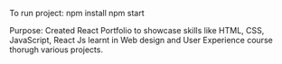To run project:
npm install
npm start

Purpose: Created React Portfolio to showcase skills like HTML, CSS, JavaScript, React Js learnt in Web design and User Experience course thorugh various projects.